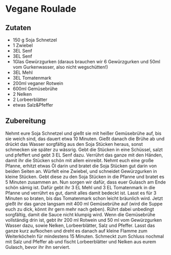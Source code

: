 # Vegane Roulade

## Zutaten

- 150 g Soja Schnetzel
- 1 Zwiebel
- 3EL Senf
- 3EL Senf
- 1Glas Gewürzgurken (daraus brauchen wir 6 Gewürzgurken und 50ml vom Gurkenwasser, also nicht wegschütten!)
- 3EL Mehl
- 3EL Tomatenmark
- 200ml veganer Rotwein
- 600ml Gemüsebrühe
- 2 Nelken
- 2 Lorbeerblätter
- etwas Salz&Pfeffer

## Zubereitung

Nehmt eure Soja Schnetzel und gießt sie mit heißer Gemüsebrühe auf, bis sie weich sind, das dauert etwa 10 Minuten. Gießt danach die Brühe ab und drückt das Wasser sorgfältig aus den Soja Stücken heraus, sonst schmecken sie später zu wässrig. Gebt die Stücken in eine Schüssel, salzt und pfeffert und gebt 3 EL Senf dazu. Verrührt das ganze mit den Händen, damit ihr die Stücken schön mit allem einreibt. Nehmt euch eine große Pfanne, erhitzt etwas Öl darin und bratet die Soja Stücken gut darin von beiden Seiten an.
Würfelt eine Zwiebel, und schneidet Gewürzgurken in kleine Stücken. Gebt diese zu den Soja Stücken in die Pfanne und bratet es 5 Minuten zusammen an.
Nun sorgen wir dafür, dass euer Gulasch am Ende schön sämig ist. Dafür gebt ihr 3 EL Mehl und 3 EL Tomatenmark in die Pfanne und verrührt es gut, damit alles damit bedeckt ist. Lasst es für 3 Minuten so braten, bis das Tomatenmark schon leicht bräunlich wird.
Jetzt gießt ihr das ganze langsam mit 400 ml Gemüsebrühe auf (wird die Suppe euch zu dick, könnt ihr gern mehr nach geben). Rührt dabei unbedingt sorgfältig, damit die Sauce nicht klumpig wird. Wenn die Gemüsebrühe vollständig drin ist, gebt ihr 200 ml Rotwein und 50 ml vom Gewürzgurken Wasser dazu, sowie Nelken, Lorbeerblätter, Salz und Pfeffer. Lasst das ganze kurz aufkochen und dreht es danach auf kleine Flamme zum Weiterköcheln für mindestens 15 Minuten.
Schmeckt zum Schluss nochmal mit Salz und Pfeffer ab und fischt Lorbeerblätter und Nelken aus eurem Gulasch, bevor ihr ihn serviert.
